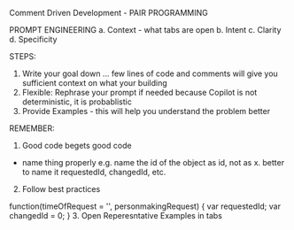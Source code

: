 Comment Driven Development - PAIR PROGRAMMING

PROMPT ENGINEERING
a. Context - what tabs are open 
b. Intent
c. Clarity
d. Specificity


STEPS:

1. Write your goal down ... few lines of code and comments will give you sufficient context on what your building
2. Flexible: Rephrase your prompt if needed because Copilot is not deterministic, it is probablistic
3. Provide Examples - this will help you understand the problem better


REMEMBER:

1. Good code begets good code
  - name thing properly
    e.g. name the id of the object as id, not as x. better to name it requestedId, changedId, etc.
2. Follow best practices

function(timeOfRequest = '', personmakingRequest) {
    var requestedId;
    var changedId = 0;
}
3. Open Reperesntative Examples in tabs